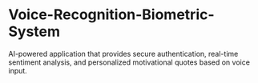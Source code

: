 # Voice-Recognition-Biometric-System
AI-powered application that provides secure authentication, real-time sentiment analysis, and personalized motivational quotes based on voice input.
